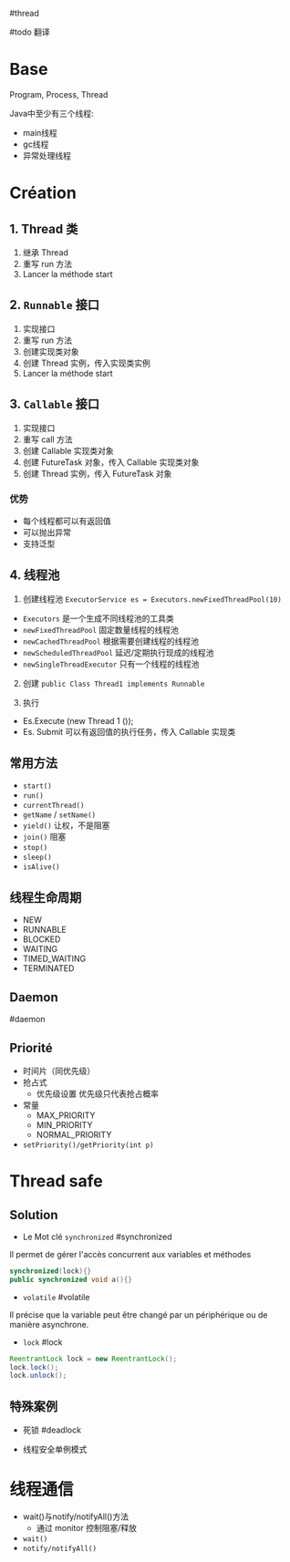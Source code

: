 #thread 

#todo 翻译

# Base

Program, Process, Thread

Java中至少有三个线程: 

- main线程
- gc线程
- 异常处理线程

# Création

## 1. Thread 类

1. 继承 Thread
2. 重写 run 方法
3. Lancer la méthode start

## 2. `Runnable` 接口

1. 实现接口
2. 重写 run 方法
3. 创建实现类对象
4. 创建 Thread 实例，传入实现类实例
5. Lancer la méthode start

## 3. `Callable` 接口

1. 实现接口
2. 重写 call 方法
3. 创建 Callable 实现类对象
4. 创建 FutureTask 对象，传入 Callable 实现类对象
5. 创建 Thread 实例，传入 FutureTask 对象

### 优势

- 每个线程都可以有返回值
- 可以抛出异常
- 支持泛型

## 4. 线程池

1. 创建线程池 `ExecutorService es = Executors.newFixedThreadPool(10)`

- `Executors` 是一个生成不同线程池的工具类
- `newFixedThreadPool` 固定数量线程的线程池
- `newCachedThreadPool` 根据需要创建线程的线程池
- `newScheduledThreadPool` 延迟/定期执行现成的线程池
- `newSingleThreadExecutor` 只有一个线程的线程池

2. 创建 `public Class Thread1 implements Runnable`

3. 执行

- Es.Execute (new Thread 1 ());
- Es. Submit 可以有返回值的执行任务，传入 Callable 实现类

## 常用方法

- `start()`
- `run()`
- `currentThread()`
- `getName` / `setName()`
- `yield()`  让权，不是阻塞
- `join()`  阻塞
- `stop()`
- `sleep()`
- `isAlive()`

## 线程生命周期

- NEW
- RUNNABLE
- BLOCKED
- WAITING
- TIMED_WAITING
- TERMINATED

## Daemon
#daemon

## Priorité

- 时间片（同优先级）
- 抢占式
	- 优先级设置
		优先级只代表抢占概率
- 常量
	- MAX_PRIORITY
	- MIN_PRIORITY
	- NORMAL_PRIORITY
- `setPriority()/getPriority(int p)`

# Thread safe

## Solution

- Le Mot clé `synchronized`
#synchronized 

Il permet de gérer l'accès concurrent aux variables et méthodes

```java
synchronized(lock){}
public synchronized void a(){}
```

- `volatile` 
#volatile 

Il précise que la variable peut être changé par un périphérique ou de manière asynchrone.

- `lock`
#lock

```java
ReentrantLock lock = new ReentrantLock();
lock.lock();
lock.unlock();
```

## 特殊案例

- 死锁
#deadlock 

- 线程安全单例模式

# 线程通信

- wait()与notify/notifyAll()方法
	- 通过 monitor 控制阻塞/释放
- `wait()`
- `notify/notifyAll()`
